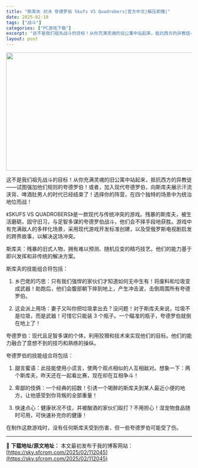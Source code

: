 ```yaml
---
title: "斯库夫 对决 夸德罗伯 Skufs VS Quadrobers|官方中文|解压即撸|"
date: 2025-02-10
tags: ["战斗"]
categories: ["PC游戏下载"]
excerpt: "这不是我们祖先战斗的目标！从你充满灵魂的旧公寓中站起来，抵抗西方的异教徒——试图强加他们规则的夸德罗伯！或者，加入现代夸德罗伯，向斯库夫展示汗流浃背、啤酒肚男人的时代已经结束了！选择你的阵营，在四个独特的场景中为统治地位而战！ 《SKUFS VS QUADROBERS》是一款现代与传统冲突的游戏。残&hellip;"
layout: post
---
```


<img class="aligncenter size-full wp-image-112032" src="https://sky.sfcrom.com/wp-content/uploads/2025/02/2025021012563989.webp" alt="" width="570" height="321" />

这不是我们祖先战斗的目标！从你充满灵魂的旧公寓中站起来，抵抗西方的异教徒——试图强加他们规则的夸德罗伯！或者，加入现代夸德罗伯，向斯库夫展示汗流浃背、啤酒肚男人的时代已经结束了！选择你的阵营，在四个独特的场景中为统治地位而战！

《SKUFS VS QUADROBERS》是一款现代与传统冲突的游戏。残暴的斯库夫，被生活磨砺，固守旧习，与足智多谋的夸德罗伯战斗，他们会不择手段地获胜。游戏中有充满敌人的多样化场景，采用现代游戏开发标准创建，以及受俄罗斯电视剧启发的跨界故事，以解决这场冲突。

斯库夫：残暴的旧式人物，拥有难以预测、随机应变的精巧技艺。他们的能力基于即兴发挥和非传统的解决方案。

斯库夫的技能组合将包括：

1. 乡巴佬的巧思：只有我们强悍的家伙们才知道如何无中生有！将废料和垃圾变成武器！助跑后，他们会腹部朝下摔到地上，产生冲击波，击倒周围所有夸德罗伯。

2. 这会派上用场：妻子又叫你把垃圾拿出去？没问题！对于斯库夫来说，垃圾不是垃圾，而是武器！可惜它只能装 3 个瓶子。一个瞄准的瓶子，夸德罗伯就倒在地上了！

夸德罗伯：现代且足智多谋的个体，利用狡猾和技术来实现他们的目标。他们的能力融合了意想不到的技巧和熟练的操纵。

夸德罗伯的技能组合将包括：

1. 甜言蜜语：此技能使用小谎言，使两个观点相似的人互相敌对。想象一下：两个斯库夫，昨天还在一起看比赛，现在却在互相争斗！

2. 卑鄙的伎俩：一个经典的招数！引诱一个喝醉的斯库夫到某人最近小便的地方，让他感受到你背叛的全部重量！

3. 快速点心：健康状况不佳，并被酗酒的家伙们殴打？不用担心！湿宠物食品随时可用，可快速补充你的健康！

在制作这款游戏时，没有任何斯库夫受到伤害，但一些夸德罗伯可能受了伤。

---
📖 **下载地址/原文地址：** 本文最初发布于我的博客网站：[https://sky.sfcrom.com/2025/02/112045](https://sky.sfcrom.com/2025/02/112045)
